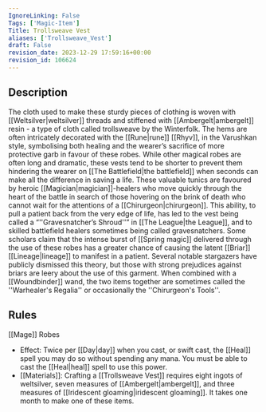 ```yaml
---
IgnoreLinking: False
Tags: ['Magic-Item']
Title: Trollsweave Vest
aliases: ['Trollsweave_Vest']
draft: False
revision_date: 2023-12-29 17:59:16+00:00
revision_id: 106624
---
```


## Description
The cloth used to make these sturdy pieces of clothing is woven with [[Weltsilver|weltsilver]] threads and stiffened with [[Ambergelt|ambergelt]] resin - a type of cloth called trollsweave by the Winterfolk. The hems are often intricately decorated with the [[Rune|rune]] [[Rhyv]], in the Varushkan style, symbolising both healing and the wearer’s sacrifice of more protective garb in favour of these robes. While other magical robes are often long and dramatic, these vests tend to be shorter to prevent them hindering the wearer on [[The Battlefield|the battlefield]] when seconds can make all the difference in saving a life. 
These valuable tunics are favoured by heroic [[Magician|magician]]-healers who move quickly through the heart of the battle in search of those hovering on the brink of death who cannot wait for the attentions of a [[Chirurgeon|chirurgeon]]. This ability, to pull a patient back from the very edge of life, has led to the vest being called a “''Gravesnatcher’s Shroud''” in [[The League|the League]], and to skilled battlefield healers sometimes being called gravesnatchers. 
Some scholars claim that the intense burst of [[Spring magic]] delivered through the use of these robes has a greater chance of causing the latent [[Briar]] [[Lineage|lineage]] to manifest in a patient. Several notable stargazers have publicly dismissed this theory, but those with strong prejudices against briars are leery about the use of this garment. 
When combined with a [[Woundbinder]] wand, the two items together are sometimes called the ''Warhealer's Regalia'' or occasionally the ''Chirurgeon's Tools''.
## Rules
[[Mage]] Robes
* Effect: Twice per [[Day|day]] when you cast, or swift cast, the [[Heal]] spell you may do so without spending any mana. You must be able to cast the [[Heal|heal]] spell to use this power.
* [[Materials]]: Crafting a [[Trollsweave Vest]] requires eight ingots of weltsilver, seven measures of [[Ambergelt|ambergelt]], and three measures of [[Iridescent gloaming|iridescent gloaming]]. It takes one month to make one of these items.